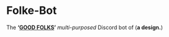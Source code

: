 # Folke-Bot
The  **‘[GOOD FOLKS](http://discord.gg/vxpm8EX)’**  *multi*-*purposed*  Discord  bot  of  (**a  design.**)
